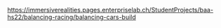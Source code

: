 [https://immersiverealities.pages.enterpriselab.ch/StudentProjects/baa-hs22/balancing-racing/balancing-cars-build
](https://cottonshop.github.io/balancing-cars/)
